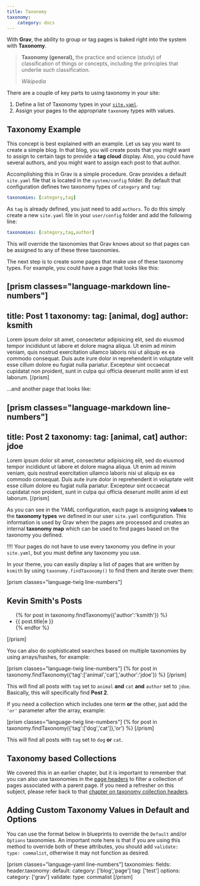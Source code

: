 ```yaml
---
title: Taxonomy
taxonomy:
    category: docs
---
```


With **Grav**, the ability to group or tag pages is baked right into the system with **Taxonomy**.

> **Taxonomy (general),** the practice and science (study) of classification of things or concepts, including the principles that underlie such classification.
>
> <cite>Wikipedia</cite>

There are a couple of key parts to using taxonomy in your site:

1. Define a list of Taxonomy types in your [`site.yaml`](../../basics/grav-configuration).
2. Assign your pages to the appropriate `taxonomy` types with values.

## Taxonomy Example

This concept is best explained with an example. Let us say you want to create a simple blog. In that blog, you will create posts that you might want to assign to certain tags to provide a **tag cloud** display. Also, you could have several authors, and you might want to assign each post to that author.

Accomplishing this in Grav is a simple procedure. Grav provides a default `site.yaml` file that is located in the `system/config` folder. By default that configuration defines two taxonomy types of `category` and `tag`:

```yaml
taxonomies: [category,tag]
```

As `tag` is already defined, you just need to add `authors`. To do this simply create a new `site.yaml` file in your `user/config` folder and add the following line:

```yaml
taxonomies: [category,tag,author]
```

This will override the taxonomies that Grav knows about so that pages can be assigned to any of these three taxonomies.

The next step is to create some pages that make use of these taxonomy types. For example, you could have a page that looks like this:

[prism classes="language-markdown line-numbers"]
---
title: Post 1
taxonomy:
    tag: [animal, dog]
    author: ksmith
---

Lorem ipsum dolor sit amet, consectetur adipisicing elit, sed do eiusmod
tempor incididunt ut labore et dolore magna aliqua. Ut enim ad minim veniam,
quis nostrud exercitation ullamco laboris nisi ut aliquip ex ea commodo
consequat. Duis aute irure dolor in reprehenderit in voluptate velit esse
cillum dolore eu fugiat nulla pariatur. Excepteur sint occaecat cupidatat non
proident, sunt in culpa qui officia deserunt mollit anim id est laborum.
[/prism]

...and another page that looks like:

[prism classes="language-markdown line-numbers"]
---
title: Post 2
taxonomy:
    tag: [animal, cat]
    author: jdoe
---

Lorem ipsum dolor sit amet, consectetur adipisicing elit, sed do eiusmod
tempor incididunt ut labore et dolore magna aliqua. Ut enim ad minim veniam,
quis nostrud exercitation ullamco laboris nisi ut aliquip ex ea commodo
consequat. Duis aute irure dolor in reprehenderit in voluptate velit esse
cillum dolore eu fugiat nulla pariatur. Excepteur sint occaecat cupidatat non
proident, sunt in culpa qui officia deserunt mollit anim id est laborum.
[/prism]


As you can see in the YAML configuration, each page is assigning **values** to the **taxonomy types** we defined in our user `site.yaml` configuration. This information is used by Grav when the pages are processed and creates an internal **taxonomy map** which can be used to find pages based on the taxonomy you defined.

!!!! Your pages do not have to use every taxonomy you define in your `site.yaml`, but you must define any taxonomy you use.

In your theme, you can easily display a list of pages that are written by `ksmith` by using `taxonomy.findTaxonomy()` to find them and iterate over them:

[prism classes="language-twig line-numbers"]
<h2>Kevin Smith's Posts</h2>
<ul>
{% for post in taxonomy.findTaxonomy({'author':'ksmith'}) %}
    <li>{{ post.title|e }}</li>
{% endfor %}
</ul>
[/prism]

You can also do sophisticated searches based on multiple taxonomies by using arrays/hashes, for example:

[prism classes="language-twig line-numbers"]
{% for post in taxonomy.findTaxonomy({'tag':['animal','cat'],'author':'jdoe'}) %}
[/prism]

This will find all posts with `tag` set to `animal` **and** `cat` **and** `author` set to `jdoe`. Basically, this will specifically find **Post 2**.

If you need a collection which includes one term **or** the other, just add the `'or'` parameter after the array, example:

[prism classes="language-twig line-numbers"]
{% for post in taxonomy.findTaxonomy({'tag':['dog','cat']},'or') %}
[/prism]

This will find all posts with `tag` set to `dog` **or** `cat`.


## Taxonomy based Collections

We covered this in an earlier chapter, but it is important to remember that you can also use taxonomies in the [page headers](../headers) to filter a collection of pages associated with a parent page. If you need a refresher on this subject, please refer back to that [chapter on taxonomy collection headers](../collections).

## Adding Custom Taxonomy Values in Default and Options

You can use the format below in blueprints to override the `Default` and/or `Options` taxonomies. An important note here is that if you are using this method to override both of these attributes, you should add `validate: type: commalist`, otherwise it may not function as desired.

[prism classes="language-yaml line-numbers"]
taxonomies:
  fields:
    header.taxonomy:
      default:
        category: ['blog','page']
        tag: ['test']
      options:
        category: ['grav']
      validate:
        type: commalist
[/prism]
